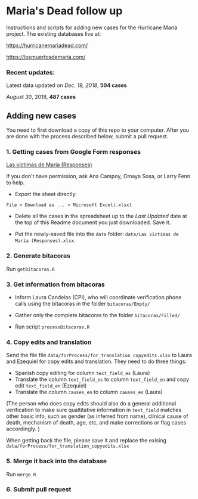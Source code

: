 # Maria's Dead follow up

Instructions and scripts for adding new cases for the Hurricane Maria project. The existing databases live at:

https://hurricanemariadead.com/

https://losmuertosdemaria.com/

### Recent updates:

Latest data updated on *Dec. 19, 2018*, **504 cases**

*August 30*, 2018, **487 cases**

## Adding new cases

You need to first download a copy of this repo to your computer. After you are done with the process described below, submit a pull request. 

### 1. Getting cases from Google Form responses

[Las víctimas de María (Responses)](https://docs.google.com/spreadsheets/d/1FK0j919EveJg6HJI_2139uQrX4W-jHX6bcBRAqQVSeI/edit#gid=1388179220)

If you don't have permission, ask Ana Campoy, Omaya Sosa, or Larry Fenn to help.

* Export the sheet directly:

 `File > Download as ... > Microsoft Excel(.xlsx)` 
 
* Delete all the cases in the spreadsheet up to the *Last Updated* date at the top of this Readme document you just downloaded. Save it.

* Put the newly-saved file into the `data` folder: `data/Las víctimas de María (Responses).xlsx`.


### 2. Generate bitacoras

Run `getBitacoras.R` 

### 3. Get information from bitacoras

- Inform Laura Candelas (CPI), who will coordinate verification phone calls using the bitacoras in the folder `bitacoras/Empty/` 
- Gather only the complete bitacoras to the folder `bitacoras/Filled/`

- Run script `processBitacoras.R` 


### 4. Copy edits and translation

Send the file file `data/forProcess/for_translation_copyedits.xlsx` to Laura and Ezequiel for copy edits and translation. They need to do three things:

* Spanish copy editing for column `text_field_es` (Laura)
* Translate the column `text_field_es` to column `text_field_en` and copy edit `text_field_en` (Ezequiel)
* Translate the column `causes_en` to column `causes_es` (Laura)

(The person who does copy edits should also do a general additional verification to make sure qualtitative information in `text_field` matches other basic info, such as gender (as inferred from name), clinical cause of death, mechanism of death, age, etc, and make corrections or flag cases accordingly. )

When getting back the file, please save it and replace the exising `data/forProcess/for_translation_copyedits.xlsx`

### 5. Merge it back into the database

Run `merge.R`

### 6. Submit pull request


